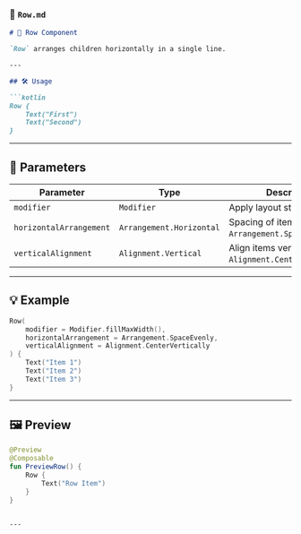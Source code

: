 ### 📄 `Row.md`

```md
# 📏 Row Component

`Row` arranges children horizontally in a single line.

---

## 🛠️ Usage

```kotlin
Row {
    Text("First")
    Text("Second")
}
````

---

## 📌 Parameters

| Parameter               | Type                     | Description                                                  |
| ----------------------- | ------------------------ | ------------------------------------------------------------ |
| `modifier`              | `Modifier`               | Apply layout styling.                                        |
| `horizontalArrangement` | `Arrangement.Horizontal` | Spacing of items (e.g., `Arrangement.SpaceBetween`).         |
| `verticalAlignment`     | `Alignment.Vertical`     | Align items vertically (e.g., `Alignment.CenterVertically`). |

---

## 💡 Example

```kotlin
Row(
    modifier = Modifier.fillMaxWidth(),
    horizontalArrangement = Arrangement.SpaceEvenly,
    verticalAlignment = Alignment.CenterVertically
) {
    Text("Item 1")
    Text("Item 2")
    Text("Item 3")
}
```

---

## 🖼️ Preview

```kotlin
@Preview
@Composable
fun PreviewRow() {
    Row {
        Text("Row Item")
    }
}
```

````

---
